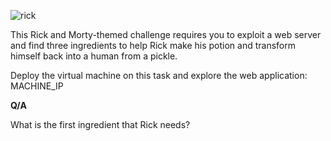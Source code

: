 ![rick](https://github.com/schoto/THM-Web-Hacking-Fundamentals/assets/69323411/3de155ad-c2de-4e5d-9d9f-2c4cd69d09bc)

This Rick and Morty-themed challenge requires you to exploit a web server and find three ingredients to help Rick make his potion and transform himself back into a human from a pickle.

Deploy the virtual machine on this task and explore the web application: MACHINE_IP

**Q/A**

What is the first ingredient that Rick needs?

``````
